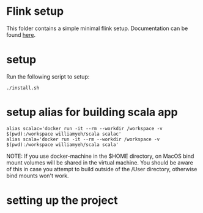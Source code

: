 # Flink setup

This folder contains a simple minimal flink setup. Documentation can
be found [here](https://ci.apache.org/projects/flink/flink-docs-release-1.2/).

# setup
Run the following script to setup:

```
./install.sh
```

# setup alias for building scala app

```
alias scalac='docker run -it --rm --workdir /workspace -v $(pwd):/workspace williamyeh/scala scalac'
alias scala='docker run -it --rm --workdir /workspace -v $(pwd):/workspace williamyeh/scala scala'
```

NOTE: If you use docker-machine in the $HOME directory, on MacOS bind mount volumes will be shared in the virtual machine.
      You should be aware of this in case you attempt to build outside of the /User directory, otherwise bind mounts won't work.

# setting up the project
